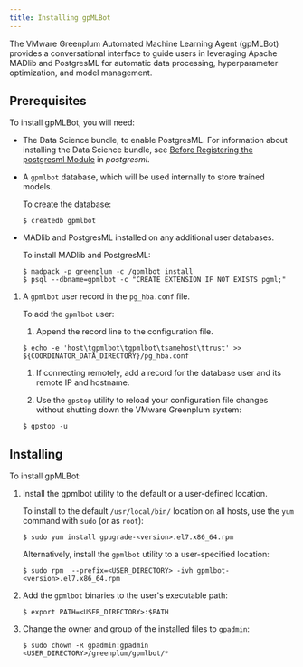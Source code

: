 ```yaml
---
title: Installing gpMLBot
---
```


The VMware Greenplum Automated Machine Learning Agent (gpMLBot) provides a conversational interface to guide users in leveraging Apache MADlib and PostgresML for automatic data processing, hyperparameter optimization, and model management.

## Prerequisites

To install gpMLBot, you will need:

* The Data Science bundle, to enable PostgresML. For information about installing the Data Science bundle, see [Before Registering the postgresml Module](../ref_guide/modules/postgresml.html#prereqs) in _postgresml_.

* A `gpmlbot` database, which will be used internally to store trained models.

    To create the database:

    ```
    $ createdb gpmlbot
    ```

* MADlib and PostgresML installed on any additional user databases.

    To install MADlib and PostgresML:

    ```
    $ madpack -p greenplum -c /gpmlbot install
    $ psql --dbname=gpmlbot -c "CREATE EXTENSION IF NOT EXISTS pgml;"
    ```

1. A `gpmlbot` user record in the `pg_hba.conf` file.

    To add the `gpmlbot` user:

    1. Append the record line to the configuration file.

    ```
    $ echo -e 'host\tgpmlbot\tgpmlbot\tsamehost\ttrust' >> ${COORDINATOR_DATA_DIRECTORY}/pg_hba.conf
    ```

    1. If connecting remotely, add a record for the database user and its remote IP and hostname.

    1. Use the `gpstop` utility to reload your configuration file changes without shutting down the VMware Greenplum system:

    ```
    $ gpstop -u
    ```

## Installing

To install gpMLBot:

1. Install the gpmlbot utility to the default or a user-defined location.

    To install to the default `/usr/local/bin/` location on all hosts, use the `yum` command with `sudo` (or as `root`):

    ```
    $ sudo yum install gpugrade-<version>.el7.x86_64.rpm
    ```

    Alternatively, install the `gpmlbot` utility to a user-specified location:

    ```
    $ sudo rpm  --prefix=<USER_DIRECTORY> -ivh gpmlbot-<version>.el7.x86_64.rpm
    ```

1. Add the `gpmlbot` binaries to the user's executable path:

    ```
    $ export PATH=<USER_DIRECTORY>:$PATH
    ```

1. Change the owner and group of the installed files to `gpadmin`:

    ```
    $ sudo chown -R gpadmin:gpadmin <USER_DIRECTORY>/greenplum/gpmlbot/*
    ```
